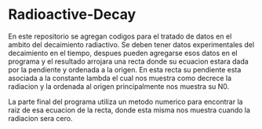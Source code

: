 # Radioactive-Decay
En este repositorio se agregan codigos para el tratado de datos en el ambito del decaimiento radiactivo. Se deben tener datos experimentales del decaimiento en el tiempo, despues 
pueden agregarse esos datos en el programa y el resultado arrojara una recta donde su ecuacion estara dada por la pendiente y ordenada a la origen.
En esta recta su pendiente esta asociada a la constante lambda el cual nos muestra como decrece la radiacion y la ordenada al origen principalmente nos muestra su N0.

La parte final del programa utiliza un metodo numerico para encontrar la raiz de esa ecuacion de la recta, donde esta misma nos muestra cuando la radiacion sera cero.
